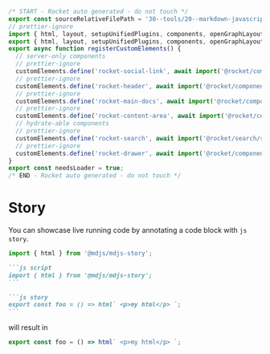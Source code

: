 ```js server
/* START - Rocket auto generated - do not touch */
export const sourceRelativeFilePath = '30--tools/20--markdown-javascript/30--story.rocket.md';
// prettier-ignore
import { html, layout, setupUnifiedPlugins, components, openGraphLayout } from '../../recursive.data.js';
export { html, layout, setupUnifiedPlugins, components, openGraphLayout };
export async function registerCustomElements() {
  // server-only components
  // prettier-ignore
  customElements.define('rocket-social-link', await import('@rocket/components/social-link.js').then(m => m.RocketSocialLink));
  // prettier-ignore
  customElements.define('rocket-header', await import('@rocket/components/header.js').then(m => m.RocketHeader));
  // prettier-ignore
  customElements.define('rocket-main-docs', await import('@rocket/components/main-docs.js').then(m => m.RocketMainDocs));
  // prettier-ignore
  customElements.define('rocket-content-area', await import('@rocket/components/content-area.js').then(m => m.RocketContentArea));
  // hydrate-able components
  // prettier-ignore
  customElements.define('rocket-search', await import('@rocket/search/search.js').then(m => m.RocketSearch));
  // prettier-ignore
  customElements.define('rocket-drawer', await import('@rocket/components/drawer.js').then(m => m.RocketDrawer));
}
export const needsLoader = true;
/* END - Rocket auto generated - do not touch */
```

# Story

You can showcase live running code by annotating a code block with `js story`.

```js script
import { html } from '@mdjs/mdjs-story';
```

````md
```js script
import { html } from '@mdjs/mdjs-story';
```

```js story
export const foo = () => html` <p>my html</p> `;
```
````

will result in

```js story
export const foo = () => html` <p>my html</p> `;
```
